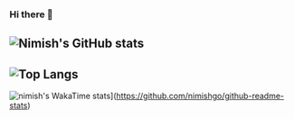 ### Hi there 👋

<!--
**nimishgo/nimishgo** is a ✨ _special_ ✨ repository because its `README.md` (this file) appears on your GitHub profile.

Here are some ideas to get you started:

- 🔭 I’m currently working on ...
- 🌱 I’m currently learning ...
- 👯 I’m looking to collaborate on ...
- 🤔 I’m looking for help with ...
- 💬 Ask me about ...
- 📫 How to reach me: ...
- 😄 Pronouns: ...
- ⚡ Fun fact: ...
-->
<!-- ![Github stats](https://github-readme-stats.vercel.app/api?username=nimishgo&theme=highcontrast&show_icons=true&count_private=true) --> 
![Nimish's GitHub stats](https://github-readme-stats.vercel.app/api?username=nimishgo&show_icons=true&theme=radical)
---
![Top Langs](https://github-readme-stats.vercel.app/api/top-langs/?username=nimishgo&hide_progress=true)
---
![nimish's WakaTime stats](https://github-readme-stats.vercel.app/api/wakatime?username=nimishgo)](https://github.com/nimishgo/github-readme-stats)

